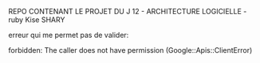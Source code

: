 REPO CONTENANT LE PROJET DU J 12 - ARCHITECTURE LOGICIELLE - ruby
Kise SHARY

erreur qui me permet pas de valider:

forbidden: The caller does not have permission (Google::Apis::ClientError)

